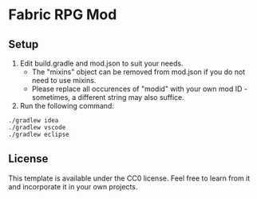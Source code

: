# Fabric RPG Mod

## Setup

1. Edit build.gradle and mod.json to suit your needs.
   - The "mixins" object can be removed from mod.json if you do not need to use mixins.
   - Please replace all occurences of "modid" with your own mod ID - sometimes, a different string may also suffice.
2. Run the following command:

```
./gradlew idea
./gradlew vscode
./gradlew eclipse
```

## License

This template is available under the CC0 license. Feel free to learn from it and incorporate it in your own projects.
